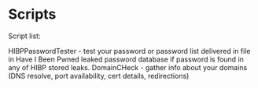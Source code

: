 # Scripts
Script list:

HIBPPasswordTester - test your password or password list delivered in file in Have I Been Pwned leaked password database if password is found in any of HIBP stored leaks.
DomainCHeck - gather info about your domains (DNS resolve, port availability, cert details, redirections)
